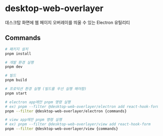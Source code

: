 # desktop-web-overlayer

데스크탑 화면에 웹 페이지 오버레이를 띄울 수 있는 Electron 유틸리티

## Commands

```sh
# 패키지 설치
pnpm install

# 개발 환경 실행
pnpm dev

# 빌드
pnpm build

# 프로덕션 환경 실행 (빌드를 우선 실행 해야함)
pnpm start

# electron app에만 pnpm 명령 실행
# ex) pnpm --filter @desktop-web-overlayer/electron add react-hook-form
pnpm --filter @desktop-web-overlayer/electron {commands}

# view app에만 pnpm 명령 실행
# ex) pnpm --filter @desktop-web-overlayer/view add react-hook-form
pnpm --filter @desktop-web-overlayer/view {commands}
```
